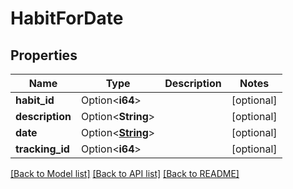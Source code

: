 # HabitForDate

## Properties

Name | Type | Description | Notes
------------ | ------------- | ------------- | -------------
**habit_id** | Option<**i64**> |  | [optional]
**description** | Option<**String**> |  | [optional]
**date** | Option<[**String**](string.md)> |  | [optional]
**tracking_id** | Option<**i64**> |  | [optional]

[[Back to Model list]](../README.md#documentation-for-models) [[Back to API list]](../README.md#documentation-for-api-endpoints) [[Back to README]](../README.md)


